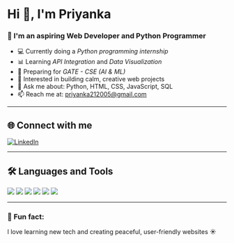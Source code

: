 # Hi 👋, I'm Priyanka

### 🌸 I'm an aspiring Web Developer and Python Programmer  
- 💻 Currently doing a *Python programming internship*
- 📊 Learning *API Integration* and *Data Visualization*
- 🎯 Preparing for *GATE - CSE (AI & ML)*
- 🌱 Interested in building calm, creative web projects
- 💬 Ask me about: Python, HTML, CSS, JavaScript, SQL
- 📫 Reach me at: priyanka212005@gmail.com

---

## 🌐 Connect with me

[![LinkedIn](https://img.shields.io/badge/-LinkedIn-blue?style=flat-square&logo=linkedin)](https://www.linkedin.com/in/your-link)

---

## 🛠 Languages and Tools

<p align="left">
  <img src="https://img.shields.io/badge/Python-3776AB?style=for-the-badge&logo=python&logoColor=white" />
  <img src="https://img.shields.io/badge/HTML5-e34c26?style=for-the-badge&logo=html5&logoColor=white" />
  <img src="https://img.shields.io/badge/CSS3-1572B6?style=for-the-badge&logo=css3&logoColor=white" />
  <img src="https://img.shields.io/badge/JavaScript-f7df1e?style=for-the-badge&logo=javascript&logoColor=black" />
  <img src="https://img.shields.io/badge/MySQL-005C84?style=for-the-badge&logo=mysql&logoColor=white" />
  <img src="https://img.shields.io/badge/GitHub-181717?style=for-the-badge&logo=github&logoColor=white" />
</p>

---

### 📌 Fun fact:
I love learning new tech and creating peaceful, user-friendly websites ☀
